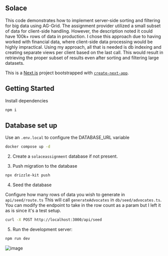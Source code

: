 ## Solace

This code demonstrates how to implement server-side sorting and filtering for big data using AG-Grid. The assignment provider utilized a small subset of data for client-side handling. However, the description noted it could have 100k+ rows of data in production. I chose this approach due to having worked with financial data, where client-side data processing would be highly impractical. Using my approach, all that is needed is db indexing and creating separate views per client based on the last call. This would result in retrieving the proper subset of results even after sorting and filtering large datasets.

This is a [Next.js](https://nextjs.org/) project bootstrapped with [`create-next-app`](https://github.com/vercel/next.js/tree/canary/packages/create-next-app).

## Getting Started

Install dependencies

```bash
npm i
```

## Database set up

Use an `.env.local` to configure the DATABASE_URL variable

```bash
docker compose up -d
```

2. Create a `solaceassignment` database if not present.

3. Push migration to the database

```bash
npx drizzle-kit push
```

4. Seed the database

Configure how many rows of data you wish to generate in `api/seed/route.ts`
This will call `generateAdvocates` in `db/seed/advocates.ts`. 
You can modify the endpoint to take in the row count as a param but I left it as is since it's a test setup.

```bash
curl -X POST http://localhost:3000/api/seed
```

5. Run the development server:

```bash
npm run dev
```
![image](https://github.com/user-attachments/assets/3edcbaeb-3326-4b15-815c-56f463875c9a)
